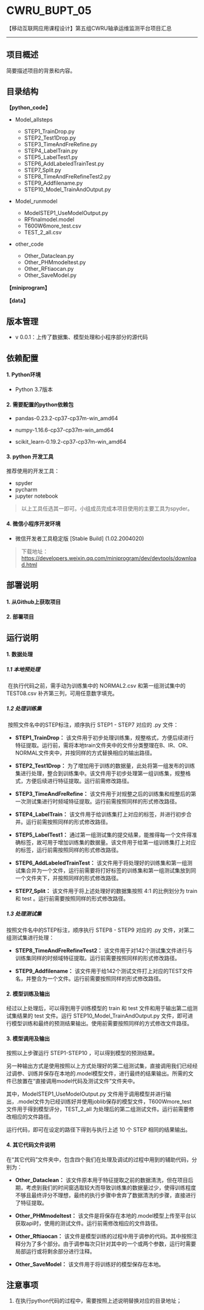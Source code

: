 # CWRU_BUPT_05
【移动互联网应用课程设计】第五组CWRU轴承运维监测平台项目汇总


------



## 项目概述

简要描述项目的背景和内容。



## 目录结构

**【python_code】**

* Model_allsteps

  * STEP1_TrainDrop.py
  * STEP2_Test1Drop.py
  * STEP3_TimeAndFreRefine.py
  * STEP4_LabelTrain.py
  * STEP5_LabelTest1.py
  * STEP6_AddLabeledTrainTest.py
  * STEP7_Split.py
  * STEP8_TimeAndFreRefineTest2.py
  * STEP9_Addfilename.py
  * STEP10_Model_TrainAndOutput.py
    

* Model_runmodel

  * ModelSTEP1_UseModelOutput.py
  * RFfinalmodel.model
  * T600W6more_test.csv
  * TEST_2_all.csv
  

* other_code

  * Other_Dataclean.py
  * Other_PHMmodeltest.py
  * Other_RFtiaocan.py
  * Other_SaveModel.py



**【miniprogram】**



**【data】**





## 版本管理

* v 0.0.1：上传了数据集、模型处理和小程序部分的源代码





## 依赖配置

#### 1. Python环境

- Python 3.7版本



#### 2. 需要配置的python依赖包

- pandas-0.23.2-cp37-cp37m-win_amd64

- numpy-1.16.6-cp37-cp37m-win_amd64

- scikit_learn-0.19.2-cp37-cp37m-win_amd64

  

#### 3. python 开发工具

  推荐使用的开发工具：

* spyder
* pycharm
* jupyter notebook

> 以上工具任选其一即可。小组成员完成本项目使用的主要工具为spyder。



#### 4. 微信小程序开发环境

- 微信开发者工具稳定版 [Stable Build] (1.02.2004020)
> 下载地址：https://developers.weixin.qq.com/miniprogram/dev/devtools/download.html



## 部署说明

#### 1. 从Github上获取项目



#### 2. 部署项目





## 运行说明

#### 1. 数据处理

##### 1.1 本地预处理

​		在执行代码之前，需手动为训练集中的 NORMAL2.csv 和第一组测试集中的 TEST08.csv 补齐第三列，可用任意数字填充。

##### 1.2 处理训练集

​		按照文件名中的STEP标注，顺序执行 STEP1 - STEP7 对应的 .py 文件：

* **STEP1_TrainDrop：** 该文件用于初步处理训练集，规整格式，方便后续进行特征提取。运行前，需将本地train文件夹中的文件分类整理在B、IR、OR、NORMAL文件夹中，并按同样的方式替换相应的输出路径。

* **STEP2_Test1Drop：** 为了增加用于训练的数据量，此处将第一组发布的训练集进行处理，整合到训练集中。该文件用于初步处理第一组训练集，规整格式，方便后续进行特征提取。运行前需修改路径。

* **STEP3_TimeAndFreRefine：** 该文件用于对规整之后的训练集和规整后的第一次测试集进行时频域特征提取。运行前需按照同样的形式修改路径。

* **STEP4_LabelTrain：** 该文件用于给训练集打上对应的标签，并进行初步合并。运行前需按照同样的形式修改路径。

* **STEP5_LabelTest1：** 通过第一组测试集的提交结果，能推得每一个文件得准确标签，故可用于增加训练集的数据量。该文件用于给第一组训练集打上对应的标签，运行前需按照同样的形式修改路径。

* **STEP6_AddLabeledTrainTest：** 该文件用于将处理好的训练集和第一组测试集合并为一个文件，运行前需要将打好标签的训练集和第一组测试集放到同一个文件夹下，并按照同样的形式修改路径。

* **STEP7_Split：** 该文件用于将上述处理好的数据集按照 4:1 的比例划分为 train 和 test 。运行前需要按照同样的形式修改路径。

##### 1.3 处理测试集

按照文件名中的STEP标注，顺序执行 STEP8 - STEP9 对应的 .py 文件，对第二组测试集进行处理：

* **STEP8_TimeAndFreRefineTest2：** 该文件用于对142个测试集文件进行与训练集同样的时频域特征提取。运行前需要按照同样的形式修改路径。

* **STEP9_Addfilename：** 该文件用于给142个测试文件打上对应的TEST文件名，并整合为一个文件。运行前需要按照同样的形式修改路径。



#### 2. 模型训练及输出

经过以上处理后，可以得到用于训练模型的 train 和 test 文件和用于输出第二组测试集结果的 test 文件。运行 STEP10_Model_TrainAndOutput.py 文件，即可进行模型训练和最终的预测结果输出。使用前需要按照同样的方式修改文件路径。



#### 3. 模型调用及输出

按照以上步骤运行 STEP1-STEP10 ，可以得到模型的预测结果。

另一种输出方式是使用按照以上方式处理好的第二组测试集，直接调用我们已经经过调参、训练并保存在本地的.model模型文件，进行最终的结果输出。所需的文件已放置在“直接调用model代码及测试文件”文件夹中。

其中，ModelSTEP1_UseModelOutput.py 文件用于调用模型并进行输出，.model文件为已经训练好并使用joblib保存的模型文件，T600Wmore_test 文件用于得到模型评分，TEST_2_all 为处理后的第二组测试文件。运行前需要修改相应的文件路径。

运行代码，即可在设定的路径下得到与执行上述 10 个  STEP 相同的结果输出。



#### 4. 其它代码文件说明

在“其它代码”文件夹中，包含四个我们在处理及调试的过程中用到的辅助代码，分别为：

* **Other_Dataclean：** 该文件原本用于特征提取之前的数据清洗，但在项目后期，考虑到我们的时间窗选取较大而导致训练集的数据量过少，使得训练程度不够且最终评分不理想，最终的执行步骤中舍弃了数据清洗的步骤，直接进行了特征提取。

* **Other_PHMmodeltest：** 该文件是将保存在本地的.model模型上传至平台以获取api时，使用的测试文件。运行前需修改相应的文件路径。

* **Other_Rftiaocan：** 该文件是模型训练的过程中用于调参的代码。其中按照注释分为了多个部分。由于调参每次只针对其中的一个或两个参数，运行时需要局部运行或将剩余部分进行注释。

* **Other_SaveModel：** 该文件用于将训练好的模型保存在本地。



## 注意事项

1. 在执行python代码的过程中，需要按照上述说明替换对应的目录地址；
